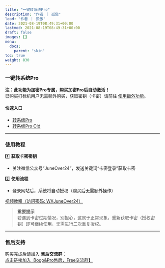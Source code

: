 ```yaml
---
title: "一键转系统Pro"
description: "作者 ｜ 孤傲"
lead: "作者 ｜ 孤傲"
date: 2021-08-19T08:49:31+00:00
lastmod: 2021-08-19T08:49:31+00:00
draft: false
images: []
menu:
  docs:
    parent: "skin"
toc: true
weight: 830
---
```


### 一键转系统Pro  

**注：此功能为加密Pro专属，购买加密Pro后自动激活！**  
已购买打标机用户无需额外购买，获取密钥（卡密）请前往 [使用额外功能](https://beautify.gushao.club/docs/mark_user/useextraservice/)。

#### 快速入口  

- [转系统Pro ](https://beautify.gushao.club/docs/extra_service/skin/SkinConversionPro/)  
- [转系统Pro Old](https://beautify.gushao.club/docs/extra_service/skin/SkinConversionProOld)   

---

### 使用教程  

1️⃣ **获取卡密密钥**  

- 关注微信公众号“JuneOver24”，发送关键词“卡密登录”获取卡密  

2️⃣ **使用流程**

- 登录网站后，系统将自动授权（购买后无需额外操作）  

[视频教程（访问密码: WXJuneOver24）](https://url69.ctfile.com/d/22031369-65046580-3246ae?p=WXJuneOver24)

> **重要提示**  
> 若遇到卡密过期情况，别担心，这属于正常现象，重新获取卡密（授权密钥）即可继续使用，无需进行二次重复授权。

---

### 售后支持  

购买完成后请加入 **售后交流群**：  
[点击链接加入【logo&Pro售后，Free交流群】](https://qm.qq.com/q/BrPUdXGm6Q)  
